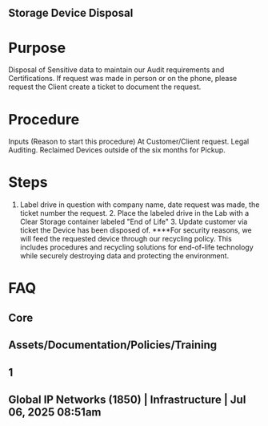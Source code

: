 ## Storage Device Disposal 

# Purpose 

Disposal of Sensitive data to maintain our Audit requirements and Certifications. If request was made in person or on the phone, please request the Client create a ticket to document the request. 

# Procedure 

 Inputs (Reason to start this procedure) At Customer/Client request. Legal Auditing. Reclaimed Devices outside of the six months for Pickup. 

# Steps 

 1. Label drive in question with company name, date request was made, the ticket number the request. 2. Place the labeled drive in the Lab with a Clear Storage container labeled "End of Life" 3. Update customer via ticket the Device has been disposed of. ****For security reasons, we will feed the requested device through our recycling policy. This includes procedures and recycling solutions for end-of-life technology while securely destroying data and protecting the environment. 

# FAQ 

## Core 

## Assets/Documentation/Policies/Training 

## 1 

## Global IP Networks (1850) | Infrastructure | Jul 06, 2025 08:51am 


